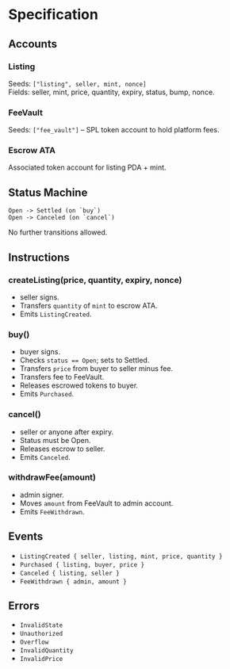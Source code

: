 # Specification

## Accounts
### Listing
Seeds: `["listing", seller, mint, nonce]`  
Fields: seller, mint, price, quantity, expiry, status, bump, nonce.

### FeeVault
Seeds: `["fee_vault"]` – SPL token account to hold platform fees.

### Escrow ATA
Associated token account for listing PDA + mint.

## Status Machine
```
Open -> Settled (on `buy`)
Open -> Canceled (on `cancel`)
```
No further transitions allowed.

## Instructions
### createListing(price, quantity, expiry, nonce)
- seller signs.
- Transfers `quantity` of `mint` to escrow ATA.
- Emits `ListingCreated`.

### buy()
- buyer signs.
- Checks `status == Open`; sets to Settled.
- Transfers `price` from buyer to seller minus fee.
- Transfers fee to FeeVault.
- Releases escrowed tokens to buyer.
- Emits `Purchased`.

### cancel()
- seller or anyone after expiry.
- Status must be Open.
- Releases escrow to seller.
- Emits `Canceled`.

### withdrawFee(amount)
- admin signer.
- Moves `amount` from FeeVault to admin account.
- Emits `FeeWithdrawn`.

## Events
- `ListingCreated { seller, listing, mint, price, quantity }`
- `Purchased { listing, buyer, price }`
- `Canceled { listing, seller }`
- `FeeWithdrawn { admin, amount }`

## Errors
- `InvalidState`
- `Unauthorized`
- `Overflow`
- `InvalidQuantity`
- `InvalidPrice`
